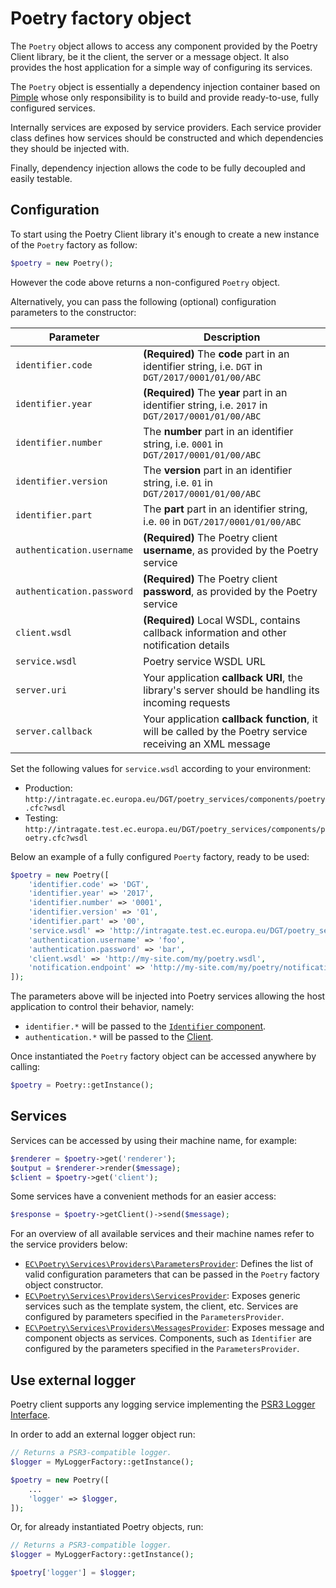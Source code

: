 # Poetry factory object

The `Poetry` object allows to access any component provided by the Poetry Client library, be it the client, the server
or a message object. It also provides the host application for a simple way of configuring its services.

The `Poetry` object is essentially a dependency injection container based on [Pimple](https://pimple.symfony.com/) whose only
responsibility is to build and provide ready-to-use, fully configured services.

Internally services are exposed by service providers. Each service provider class defines how services should be
constructed and which dependencies they should be injected with.

Finally, dependency injection allows the code to be fully decoupled and easily testable. 

## Configuration

To start using the Poetry Client library it's enough to create a new instance of the `Poetry` factory as follow:

```php
$poetry = new Poetry();
``` 

However the code above returns a non-configured `Poetry` object.

Alternatively, you can pass the following (optional) configuration parameters to the constructor:

| Parameter                 | Description |
|---------------------------|-------------|
| `identifier.code`         | **(Required)** The **code** part in an identifier string, i.e. `DGT` in `DGT/2017/0001/01/00/ABC` |
| `identifier.year`         | **(Required)** The **year** part in an identifier string, i.e. `2017` in `DGT/2017/0001/01/00/ABC` |
| `identifier.number`       | The **number** part in an identifier string, i.e. `0001` in `DGT/2017/0001/01/00/ABC` |
| `identifier.version`      | The **version** part in an identifier string, i.e. `01` in `DGT/2017/0001/01/00/ABC` |
| `identifier.part`         | The **part** part in an identifier string, i.e. `00` in `DGT/2017/0001/01/00/ABC` |
| `authentication.username` | **(Required)** The Poetry client **username**, as provided by the Poetry service |
| `authentication.password` | **(Required)** The Poetry client **password**, as provided by the Poetry service |
| `client.wsdl`             | **(Required)** Local WSDL, contains callback information and other notification details |
| `service.wsdl`            | Poetry service WSDL URL |
| `server.uri`              | Your application **callback URI**, the library's server should be handling its incoming requests |
| `server.callback`         | Your application **callback function**, it will be called by the Poetry service receiving an XML message |

Set the following values for `service.wsdl` according to your environment: 

- Production: `http://intragate.ec.europa.eu/DGT/poetry_services/components/poetry.cfc?wsdl`
- Testing: `http://intragate.test.ec.europa.eu/DGT/poetry_services/components/poetry.cfc?wsdl`

Below an example of a fully configured `Poerty` factory, ready to be used:

```php
$poetry = new Poetry([
    'identifier.code' => 'DGT',
    'identifier.year' => '2017',
    'identifier.number' => '0001',
    'identifier.version' => '01',
    'identifier.part' => '00',
    'service.wsdl' => 'http://intragate.test.ec.europa.eu/DGT/poetry_services/components/poetry.cfc?wsdl',
    'authentication.username' => 'foo',
    'authentication.password' => 'bar',
    'client.wsdl' => 'http://my-site.com/my/poetry.wsdl',
    'notification.endpoint' => 'http://my-site.com/my/poetry/notifications',
]);
```

The parameters above will be injected into Poetry services allowing the host application to control their behavior, namely:

- `identifier.*` will be passed to the [`Identifier` component](02-messages.md).
- `authentication.*` will be passed to the [Client](03-client.md).

Once instantiated the `Poetry` factory object can be accessed anywhere by calling:

```php
$poetry = Poetry::getInstance();
```

## Services

Services can be accessed by using their machine name, for example:

```php
$renderer = $poetry->get('renderer');
$output = $renderer->render($message);
$client = $poetry->get('client');
```

Some services have a convenient methods for an easier access:

```php
$response = $poetry->getClient()->send($message);
``` 

For an overview of all available services and their machine names refer to the service providers below:

- [`EC\Poetry\Services\Providers\ParametersProvider`](../src/Services/Providers/ParametersProvider.php): 
  Defines the list of valid configuration parameters that can be passed in the `Poetry` factory object constructor. 
- [`EC\Poetry\Services\Providers\ServicesProvider`](../src/Services/Providers/ServicesProvider.php):
  Exposes generic services such as the template system, the client, etc. Services are configured by parameters specified
  in the `ParametersProvider`.
- [`EC\Poetry\Services\Providers\MessagesProvider`](../src/Services/Providers/MessagesProvider.php): 
  Exposes message and component objects as services. Components, such as `Identifier` are configured by the parameters
  specified in the `ParametersProvider`.

## Use external logger

Poetry client supports any logging service implementing the [PSR3 Logger Interface](https://github.com/php-fig/fig-standards/blob/master/accepted/PSR-3-logger-interface.md).

In order to add an external logger object run:

```php
// Returns a PSR3-compatible logger.
$logger = MyLoggerFactory::getInstance();

$poetry = new Poetry([
    ...
    'logger' => $logger,
]);
```

Or, for already instantiated Poetry objects, run:  

```php
// Returns a PSR3-compatible logger.
$logger = MyLoggerFactory::getInstance();

$poetry['logger'] = $logger;
```
